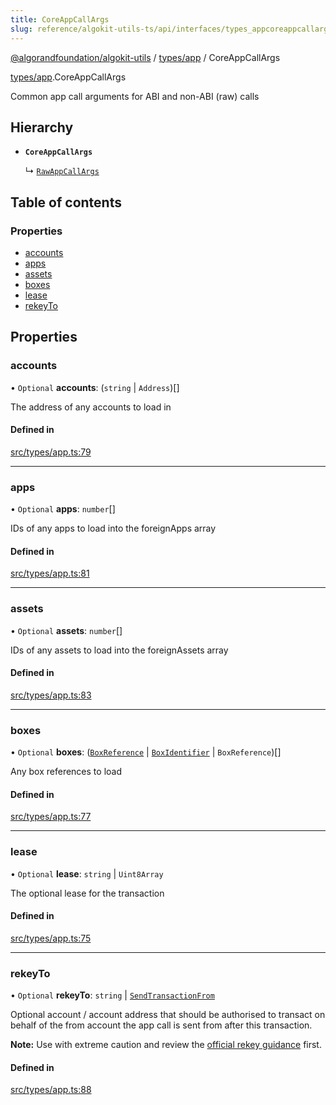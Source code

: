 ```yaml
---
title: CoreAppCallArgs
slug: reference/algokit-utils-ts/api/interfaces/types_appcoreappcallargs
---
```


[@algorandfoundation/algokit-utils](/reference/algokit-utils-ts/api/overview) / [types/app](/reference/algokit-utils-ts/api/modules/types_app/) / CoreAppCallArgs

[types/app](/reference/algokit-utils-ts/api/modules/types_app/).CoreAppCallArgs

Common app call arguments for ABI and non-ABI (raw) calls

## Hierarchy

- **`CoreAppCallArgs`**

  ↳ [`RawAppCallArgs`](/reference/algokit-utils-ts/api/interfaces/types_apprawappcallargs/)

## Table of contents

### Properties

- [accounts](#accounts)
- [apps](#apps)
- [assets](#assets)
- [boxes](#boxes)
- [lease](#lease)
- [rekeyTo](#rekeyto)

## Properties

### accounts

• `Optional` **accounts**: (`string` \| `Address`)[]

The address of any accounts to load in

#### Defined in

[src/types/app.ts:79](https://github.com/algorandfoundation/algokit-utils-ts/blob/main/src/types/app.ts#L79)

---

### apps

• `Optional` **apps**: `number`[]

IDs of any apps to load into the foreignApps array

#### Defined in

[src/types/app.ts:81](https://github.com/algorandfoundation/algokit-utils-ts/blob/main/src/types/app.ts#L81)

---

### assets

• `Optional` **assets**: `number`[]

IDs of any assets to load into the foreignAssets array

#### Defined in

[src/types/app.ts:83](https://github.com/algorandfoundation/algokit-utils-ts/blob/main/src/types/app.ts#L83)

---

### boxes

• `Optional` **boxes**: ([`BoxReference`](/reference/algokit-utils-ts/api/interfaces/types_appboxreference/) \| [`BoxIdentifier`](/reference/algokit-utils-ts/api/modules/types_app/#boxidentifier) \| `BoxReference`)[]

Any box references to load

#### Defined in

[src/types/app.ts:77](https://github.com/algorandfoundation/algokit-utils-ts/blob/main/src/types/app.ts#L77)

---

### lease

• `Optional` **lease**: `string` \| `Uint8Array`

The optional lease for the transaction

#### Defined in

[src/types/app.ts:75](https://github.com/algorandfoundation/algokit-utils-ts/blob/main/src/types/app.ts#L75)

---

### rekeyTo

• `Optional` **rekeyTo**: `string` \| [`SendTransactionFrom`](/reference/algokit-utils-ts/api/modules/types_transaction/#sendtransactionfrom)

Optional account / account address that should be authorised to transact on behalf of the from account the app call is sent from after this transaction.

**Note:** Use with extreme caution and review the [official rekey guidance](https://dev.algorand.co/concepts/accounts/rekeying) first.

#### Defined in

[src/types/app.ts:88](https://github.com/algorandfoundation/algokit-utils-ts/blob/main/src/types/app.ts#L88)
